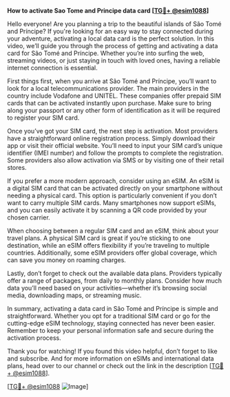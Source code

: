 **How to activate Sao Tome and Principe data card [[TG💪+ @esim1088](https://t.me/s/esim1088)]**

Hello everyone! Are you planning a trip to the beautiful islands of São Tomé and Príncipe? If you're looking for an easy way to stay connected during your adventure, activating a local data card is the perfect solution. In this video, we’ll guide you through the process of getting and activating a data card for São Tomé and Príncipe. Whether you’re into surfing the web, streaming videos, or just staying in touch with loved ones, having a reliable internet connection is essential.

First things first, when you arrive at São Tomé and Príncipe, you’ll want to look for a local telecommunications provider. The main providers in the country include Vodafone and UNITEL. These companies offer prepaid SIM cards that can be activated instantly upon purchase. Make sure to bring along your passport or any other form of identification as it will be required to register your SIM card.

Once you’ve got your SIM card, the next step is activation. Most providers have a straightforward online registration process. Simply download their app or visit their official website. You’ll need to input your SIM card’s unique identifier (IMEI number) and follow the prompts to complete the registration. Some providers also allow activation via SMS or by visiting one of their retail stores.

If you prefer a more modern approach, consider using an eSIM. An eSIM is a digital SIM card that can be activated directly on your smartphone without needing a physical card. This option is particularly convenient if you don’t want to carry multiple SIM cards. Many smartphones now support eSIMs, and you can easily activate it by scanning a QR code provided by your chosen carrier.

When choosing between a regular SIM card and an eSIM, think about your travel plans. A physical SIM card is great if you’re sticking to one destination, while an eSIM offers flexibility if you’re traveling to multiple countries. Additionally, some eSIM providers offer global coverage, which can save you money on roaming charges.

Lastly, don’t forget to check out the available data plans. Providers typically offer a range of packages, from daily to monthly plans. Consider how much data you’ll need based on your activities—whether it’s browsing social media, downloading maps, or streaming music.

In summary, activating a data card in São Tomé and Príncipe is simple and straightforward. Whether you opt for a traditional SIM card or go for the cutting-edge eSIM technology, staying connected has never been easier. Remember to keep your personal information safe and secure during the activation process.

Thank you for watching! If you found this video helpful, don’t forget to like and subscribe. And for more information on eSIMs and international data plans, head over to our channel or check out the link in the description [[TG💪+ @esim1088](https://t.me/s/esim1088)]. 

[[TG💪+ @esim1088](https://t.me/s/esim1088) ![Image](https://i.postimg.cc/Y0z9fWf4/image.png)]